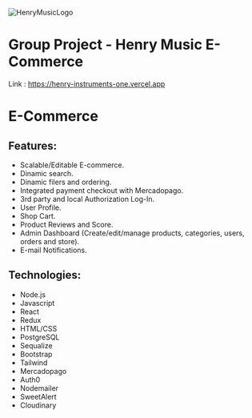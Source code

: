 ![HenryMusicLogo](https://res.cloudinary.com/dcjo8kgee/image/upload/v1673982885/henrymusiclogo_whbe9x.png)

# Group Project - Henry Music E-Commerce

Link : https://henry-instruments-one.vercel.app

# E-Commerce
## Features:

- Scalable/Editable E-commerce.
- Dinamic search.
- Dinamic filers and ordering.
- Integrated payment checkout with Mercadopago.
- 3rd party and local Authorization Log-In.
- User Profile.
- Shop Cart.
- Product Reviews and Score.
- Admin Dashboard (Create/edit/manage products, categories, users, orders and store).
- E-mail Notifications.

## Technologies:
- Node.js 
- Javascript 
- React 
- Redux 
- HTML/CSS
- PostgreSQL 
- Sequalize
- Bootstrap
- Tailwind
- Mercadopago
- Auth0
- Nodemailer
- SweetAlert
- Cloudinary

